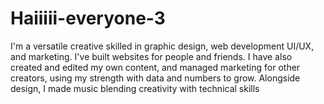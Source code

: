 # Haiiiii-everyone-3
I'm a versatile creative skilled in graphic design, web development UI/UX, and marketing. I've built websites for people and friends. I have also created and edited my own content, and managed marketing for other creators, using my strength with data and numbers to grow. Alongside design, I made music blending creativity with technical skills  
